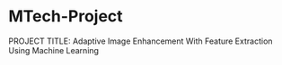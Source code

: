 # MTech-Project
PROJECT TITLE: Adaptive Image Enhancement With Feature Extraction Using Machine Learning
